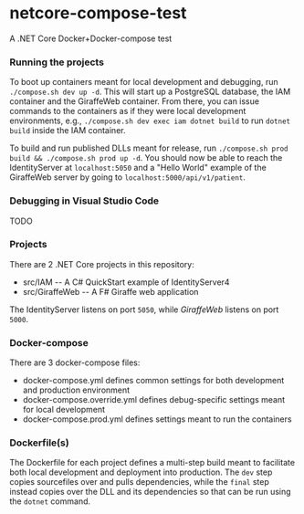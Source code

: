 # netcore-compose-test
A .NET Core Docker+Docker-compose test

### Running the projects

To boot up containers meant for local development and debugging, run `./compose.sh dev up -d`. This will start up
a PostgreSQL database, the IAM container and the GiraffeWeb container. From there, you can issue commands to the
containers as if they were local development environments, e.g., `./compose.sh dev exec iam dotnet build` to run
`dotnet build` inside the IAM container.

To build and run published DLLs meant for release, run `./compose.sh prod build && ./compose.sh prod up -d`. You should
now be able to reach the IdentityServer at `localhost:5050` and a "Hello World" example of the GiraffeWeb server by going
to `localhost:5000/api/v1/patient`.

### Debugging in Visual Studio Code

TODO

### Projects
There are 2 .NET Core projects in this repository:
- src/IAM -- A C# QuickStart example of IdentityServer4
- src/GiraffeWeb -- A F# Giraffe web application

The IdentityServer listens on port `5050`, while _GiraffeWeb_ listens on port `5000`.

### Docker-compose
There are 3 docker-compose files:
- docker-compose.yml defines common settings for both development and production environment
- docker-compose.override.yml defines debug-specific settings meant for local development
- docker-compose.prod.yml defines settings meant to run the containers

### Dockerfile(s)
The Dockerfile for each project defines a multi-step build meant to facilitate both local development and deployment into production.
The `dev` step copies sourcefiles over and pulls dependencies, while the `final` step instead copies over the DLL and its dependencies
so that can be run using the `dotnet` command.
